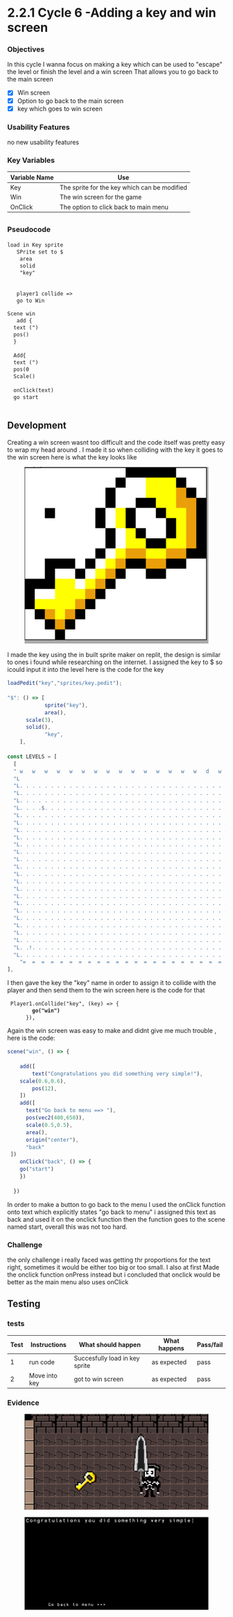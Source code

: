 # 2.2.1 Cycle 6 -Adding a key and win screen

### Objectives

In this cycle I wanna focus on making a key which can be used to "escape" the level or finish the level and a win screen That allows you to go back to the main screen

* [x] Win screen
* [x] Option to go back to the main screen&#x20;
* [x] key which goes to win screen

### Usability Features

no new usability features

### Key Variables



| Variable Name | Use                                          |
| ------------- | -------------------------------------------- |
| Key           | The sprite for the key which can be modified |
| Win           | The win screen for the game                  |
| OnClick       | The option to click back to main menu        |

##

### Pseudocode

```
load in Key sprite
   SPrite set to $
    area
    solid
    "key"
    
    
   player1 collide =>
   go to Win
```

```
Scene win
   add {
  text (")
  pos()
  }
  
  Add{
  text (")
  pos(0
  Scale()
  
  onClick(text)
  go start
  
```

##

## Development

Creating a win screen wasnt too difficult and the code itself was pretty easy to wrap my head around . I made it so when colliding with the key it goes to the win screen here is what the key looks like

<figure><img src="../.gitbook/assets/image (12).png" alt=""><figcaption></figcaption></figure>

I made the key using the in built sprite maker on replit, the design is similar to ones i found while researching on the internet. I assigned the key to $ so icould input it into the level here is the code for the key

```javascript
loadPedit("key","sprites/key.pedit");

"$": () => [
			sprite("key"),
			area(),
      scale(3),
      solid(),
			"key",
    ],

const LEVELS = [
  [
  " w   w   w   w   w   w   w   w   w   w   w   w   w   w   w   d   w   w   w  ",
  "L                                                                           L",                           
  "L. . . . . . . . . . . . . . . . . . . . . . . . . . . . . . . . . . . . . .L",
  "L. . . . . . . . . . . . . . . . . . . . . . . . . . . . . . . . . . . . . .L",
  "L. . . . . . . . . . . . . . . . . . . . . . . . . . . . . . . . . . . . . .L",
  "L. . . .$. . . . . . . . . . . . . . . . . . . . . . . . . . . . . . . . . .L",
  "L. . . . . . . . . . . . . . . . . . . . . . . . . . . . . . . . . . . . . .L",
  "L. . . . . . . . . . . . . . . . . . . . . . . . . . . . . . . . . . . . . .L",
  "L. . . . . . . . . . . . . . . . . . . . . . . . . . . . . . . . . . . . . .L",
  "L. . . . . . . . . . . . . . . . . . . . . . . . . . . . . . . . . . . . . .L",
  "L. . . . . . . . . . . . . . . . . . . . . . . . . . . . . . . . . . . . . .L",
  "L. . . . . . . . . . . . . . . . . . . . . . . . . . . . . . . . . . . . . .L",
  "L. . . . . . . . . . . . . . . . . . . . . . . . . . . . . . . . . . . . . .L",
  "L. . . . . . . . . . . . . . . . . . . . . . . . . . . . . . . . . . . . . .L",
  "L. . . . . . . . . . . . . . . . . . . . . . . . . . . . . . . . . . . . . .L", 
  "L. . . . . . . . . . . . . . . . . . . . . . . . . . . . . . . . . . . . . .L",
  "L. . . . . . . . . . . . . . . . . . . . . . . . . . . . . . . . . . . . . .L",
  "L. . . . . . . . . . . . . . . . . . . . . . . . . . . . . . . . . . . . . .L",
  "L. . . . . . . . . . . . . . . . . . . . . . . . . . . . . . . . . . . . . .L",
  "L. . . . . . . . . . . . . . . . . . . . . . . . . . . . . . . . . . . . . .L",
  "L. . . . . . . . . . . . . . . . . . . . . . . . . . . . . . . . . . . . . .L",
  "L. . . . . . . . . . . . . . . . . . . . . . . . . . . . . . . . . . . . . .L",
  "L. . . . . . . . . . . . . . . . . . . . . . . . . . . . . . . . . . . . . .L",
  "L. . . . . . . . . . . . . . . . . . . . . . . . . . . . . . . . . . . . . .L",
  "L. .!. . . . . . . . . . . . . . . . . . . . . . . . . . . . . . . . . . . .L",
  "L. . . . . . . . . . . . . . . . . . . . . . . . . . . . . . . . . . . . . .L",           
    "=  =  =  =  =  =  =  =  =  =  =  =  =  =  =  =  =  =  =  =  =  =  =  =  = ",
],
```

I then gave the key the "key" name in order to assign it to collide with the player and then send them to the win screen here is the code for that

<pre class="language-javascript"><code class="lang-javascript"> Player1.onCollide("key", (key) => {
<strong>		go("win")
</strong>      }),
</code></pre>

Again the win screen was easy to make and didnt give me much trouble , here is the code:

```javascript
scene("win", () => {

	add([
		text("Congratulations you did something very simple!"),
    scale(0.6,0.6),
		pos(12),
	])
    add([
      text("Go back to menu ==> "),
      pos(vec2(400,650)),
      scale(0.5,0.5),
      area(),
      origin("center"),
      "back"
 ])
    onClick("back", () => {
    go("start")
    })

  })

```

In order to make a button to go back to the menu I used the onClick function onto text which explicitly states "go back to menu" i assigned this text as back and used it on the onclick function then the function goes to the scene named start, overall this was not too hard.





### Challenge&#x20;

the only challenge i really faced was getting thr proportions for the text right, sometimes it would be either too big or too small. I also at first Made the onclick function onPress instead but i concluded that onclick would be better as the main menu also uses onClick &#x20;



## Testing

### tests

| Test | Instructions  | What should happen             | What happens  | Pass/fail |
| ---- | ------------- | ------------------------------ | ------------- | --------- |
| 1    | run code      | Succesfully load in key sprite | as expected   | pass      |
| 2    | Move into key | got to win screen              | as expected   | pass      |

### Evidence

<figure><img src="../.gitbook/assets/image (4) (2).png" alt=""><figcaption></figcaption></figure>

<figure><img src="../.gitbook/assets/image (6) (2).png" alt=""><figcaption></figcaption></figure>
